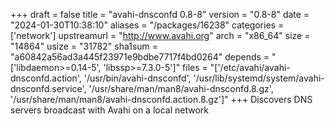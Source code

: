 +++
draft = false
title = "avahi-dnsconfd 0.8-8"
version = "0.8-8"
date = "2024-01-30T10:38:10"
aliases = "/packages/16238"
categories = ['network']
upstreamurl = "http://www.avahi.org"
arch = "x86_64"
size = "14864"
usize = "31782"
sha1sum = "a60842a56ad3a445f23971e9bdbe7717f4bd0264"
depends = "['libdaemon>=0.14-5', 'libssp>=7.3.0-5']"
files = "['/etc/avahi/avahi-dnsconfd.action', '/usr/bin/avahi-dnsconfd', '/usr/lib/systemd/system/avahi-dnsconfd.service', '/usr/share/man/man8/avahi-dnsconfd.8.gz', '/usr/share/man/man8/avahi-dnsconfd.action.8.gz']"
+++
Discovers DNS servers broadcast with Avahi on a local network